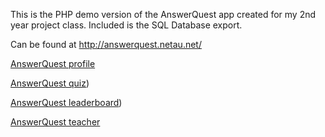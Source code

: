 This is the PHP demo version of the AnswerQuest app created for my 2nd year project class. 
Included is the SQL Database export.

Can be found at http://answerquest.netau.net/

[AnswerQuest profile](https://raw.githubusercontent.com/nathanryan/answerquest/master/img/screenshots/profile.PNG)

[AnswerQuest quiz](https://raw.githubusercontent.com/nathanryan/answerquest/master/img/screenshots/quiz.PNG))

[AnswerQuest leaderboard](https://raw.githubusercontent.com/nathanryan/answerquest/master/img/screenshots/leaderboard.PNG))

[AnswerQuest teacher](https://raw.githubusercontent.com/nathanryan/answerquest/master/img/screenshots/teacher.PNG)

